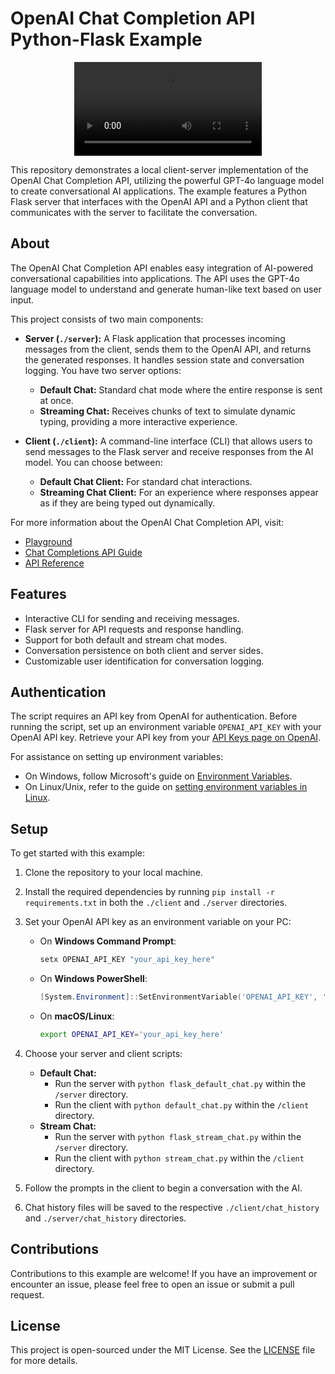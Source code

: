 # OpenAI Chat Completion API Python-Flask Example

<div align="center">
  <video controls src="https://github.com/user-attachments/assets/0632a683-8c24-47a8-a3b9-7f2b0087e5e3" type="video/mp4">>
    Your browser does not support the video tag.
  </video>
</div>

This repository demonstrates a local client-server implementation of the OpenAI Chat Completion API, utilizing the powerful GPT-4o language model to create conversational AI applications. The example features a Python Flask server that interfaces with the OpenAI API and a Python client that communicates with the server to facilitate the conversation.

## About

The OpenAI Chat Completion API enables easy integration of AI-powered conversational capabilities into applications. The API uses the GPT-4o language model to understand and generate human-like text based on user input.

This project consists of two main components:

- **Server (`./server`):** A Flask application that processes incoming messages from the client, sends them to the OpenAI API, and returns the generated responses. It handles session state and conversation logging. You have two server options:
  - **Default Chat:** Standard chat mode where the entire response is sent at once.
  - **Streaming Chat:** Receives chunks of text to simulate dynamic typing, providing a more interactive experience.

- **Client (`./client`):** A command-line interface (CLI) that allows users to send messages to the Flask server and receive responses from the AI model. You can choose between:
  - **Default Chat Client:** For standard chat interactions.
  - **Streaming Chat Client:** For an experience where responses appear as if they are being typed out dynamically.

For more information about the OpenAI Chat Completion API, visit:
- [Playground](https://platform.openai.com/playground)
- [Chat Completions API Guide](https://platform.openai.com/docs/guides/gpt/chat-completions-api)
- [API Reference](https://platform.openai.com/docs/api-reference/chat)

## Features

- Interactive CLI for sending and receiving messages.
- Flask server for API requests and response handling.
- Support for both default and stream chat modes.
- Conversation persistence on both client and server sides.
- Customizable user identification for conversation logging.

## Authentication
The script requires an API key from OpenAI for authentication. Before running the script, set up an environment variable `OPENAI_API_KEY` with your OpenAI API key. Retrieve your API key from your [API Keys page on OpenAI](https://platform.openai.com/account/api-keys).

For assistance on setting up environment variables:
- On Windows, follow Microsoft's guide on [Environment Variables](https://learn.microsoft.com/en-us/windows/win32/procthread/environment-variables).
- On Linux/Unix, refer to the guide on [setting environment variables in Linux](https://linuxize.com/post/how-to-set-and-list-environment-variables-in-linux/).

## Setup

To get started with this example:

1. Clone the repository to your local machine.
2. Install the required dependencies by running `pip install -r requirements.txt` in both the `./client` and `./server` directories.
3. Set your OpenAI API key as an environment variable on your PC:

    - On **Windows Command Prompt**:
      ```bash
      setx OPENAI_API_KEY "your_api_key_here"
      ```

    - On **Windows PowerShell**:
      ```powershell
      [System.Environment]::SetEnvironmentVariable('OPENAI_API_KEY', 'your_api_key_here', 'User')
      ```

    - On **macOS/Linux**:
      ```bash
      export OPENAI_API_KEY='your_api_key_here'
      ```
      
4. Choose your server and client scripts:
   - **Default Chat:** 
     - Run the server with `python flask_default_chat.py` within the `/server` directory.
     - Run the client with `python default_chat.py` within the `/client` directory.
   - **Stream Chat:** 
     - Run the server with `python flask_stream_chat.py` within the `/server` directory.
     - Run the client with `python stream_chat.py` within the `/client` directory.

5. Follow the prompts in the client to begin a conversation with the AI.

6. Chat history files will be saved to the respective `./client/chat_history` and `./server/chat_history` directories.

## Contributions

Contributions to this example are welcome! If you have an improvement or encounter an issue, please feel free to open an issue or submit a pull request.

## License

This project is open-sourced under the MIT License. See the [LICENSE](LICENSE) file for more details.
